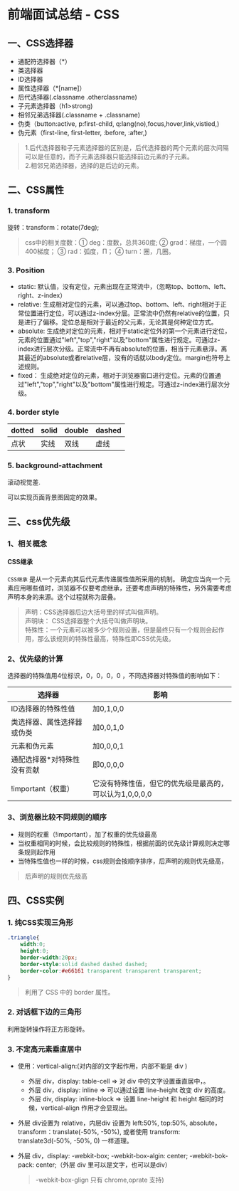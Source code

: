 # 前端面试总结 - CSS

## 一、CSS选择器

- 通配符选择器（*）
- 类选择器
- ID选择器
- 属性选择器（*[name]）
- 后代选择器(.classname .otherclassname)
- 子元素选择器（h1>strong)
- 相邻兄弟选择器(.classname + .classname)
- 伪类（button:active, p:first-child, q:lang(no),focus,hover,link,vistied,)
- 伪元素（first-line, first-letter, :before, :after,)

> 1.后代选择器和子元素选择器的区别是，后代选择器的两个元素的层次间隔可以是任意的，而子元素选择器只能选择前边元素的子元素。  
> 2.相邻兄弟选择器，选择的是后边的元素。

## 二、CSS属性

### 1. transform

旋转：transform：rotate(7deg);

> css中的相关度数：① deg：度数，总共360度; ② grad：梯度，一个圆400梯度； ③ rad：弧度，Π； ④ turn：圈，几圈。

### 3. Position

- static: 
    默认值，没有定位，元素出现在正常流中，（忽略top、bottom、left、right、z-index）
- relative: 
    生成相对定位的元素，可以通过top、bottom、left、right相对于正常位置进行定位，可以通过z-index分层。正常流中仍然有relative的位置，只是进行了偏移。定位总是相对于最近的父元素，无论其是何种定位方式。
- absolute: 
    生成绝对定位的元素，相对于static定位外的第一个元素进行定位，元素的位置通过"left","top","right"以及"bottom"属性进行规定。可通过z-index进行层次分级。正常流中不再有absolute的位置，相当于元素悬浮。离其最近的absolute或者relative层，没有的话就以body定位。margin也符号上述规则。
- fixed：
    生成绝对定位的元素，相对于浏览器窗口进行定位。元素的位置通过"left","top","right"以及"bottom"属性进行规定。可通过z-index进行层次分级。

### 4. border style

|dotted |solid |double |dashed|
|-------|------|-------|------| 
|点状   |实线   |双线   |虚线   |

### 5. background-attachment

滚动视觉差.

可以实现页面背景图固定的效果。

## 三、css优先级

### 1、相关概念

#### CSS继承

`CSS继承` 是从一个元素向其后代元素传递属性值所采用的机制。
确定应当向一个元素应用哪些值时，浏览器不仅要考虑继承，还要考虑声明的特殊性，另外需要考虑声明本身的来源。这个过程就称为层叠。

> 声明：CSS选择器后边大括号里的样式叫做声明。  
> 声明块： CSS选择器整个大括号叫做声明块。  
> 特殊性：一个元素可以被多少个规则设置，但是最终只有一个规则会起作用，那么该规则的特殊性最高，特殊性即CSS优先级。

### 2、优先级的计算

选择器的特殊值用4位标识，0，0，0，0 ，不同选择器对特殊值的影响如下：

|选择器                     |影响       |
|--------------------------|-----------|
|ID选择器的特殊性值         |加0,1,0,0  |
|类选择器、属性选择器或伪类  |加0,0,1,0  |
|元素和伪元素               |加0,0,0,1  |
|通配选择器*对特殊性没有贡献 |即0,0,0,0  |
|!important（权重）         |它没有特殊性值，但它的优先级是最高的，可以认为1,0,0,0,0|

### 3、浏览器比较不同规则的顺序

- 规则的权重（!important），加了权重的优先级最高
- 当权重相同的时候，会比较规则的特殊性，根据前面的优先级计算规则决定哪条规则起作用
- 当特殊性值也一样的时候，css规则会按顺序排序，后声明的规则优先级高，

> 后声明的规则优先级高

## 四、CSS实例

### 1. 纯CSS实现三角形

```css
.triangle{
    width:0;
    height:0;
    border-width:20px;
    border-style:solid dashed dashed dashed;
    border-color:#e66161 transparent transparent transparent;
}
```
> 利用了 CSS 中的 border 属性。

### 2. 对话框下边的三角形

利用旋转操作将正方形旋转。

### 3. 不定高元素垂直居中

- 使用：vertical-align:(对内部的文字起作用，内部不能是 div )
    - 外层 div，display: table-cell => 对 div 中的文字设置垂直居中，。
    - 外层 div，display: inline => 可以通过设置 line-height 改变 div 的高度。
    - 外层 div, display: inline-block => 设置 line-height 和 height 相同的时候，vertical-align 作用才会显现出。

- 外层 div设置为 relative，内层div 设置为 left:50%, top:50%, absolute，transform：translate(-50%, -50%), 或者使用 transform: translate3d(-50%, -50%, 0) 一样道理。
- 外层 div，display: -webkit-box; -webkit-box-algin: center; -webkit-bok-pack: center;（外层 div 里可以是文字，也可以是div）
    > -webkit-box-glign 只有 chrome,oprate 支持)